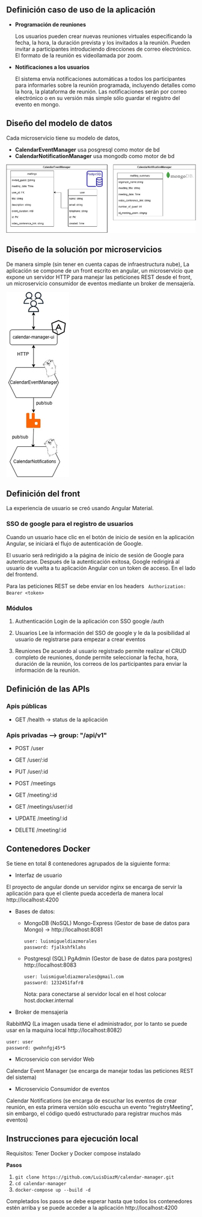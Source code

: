 ## Definición caso de uso de la aplicación
* **Programación de reuniones**

    Los usuarios pueden crear nuevas reuniones virtuales especificando la fecha, la hora, la duración prevista y los invitados a la reunión.
    Pueden invitar a participantes introduciendo direcciones de correo electrónico.
    El formato de la reunión es videollamada por zoom.
* **Notificaciones a los usuarios**

    El sistema envía notificaciones automáticas a todos los participantes para informarles sobre la reunión programada, incluyendo detalles como la hora, la plataforma de reunión. Las notificaciones serán por correo electrónico o en su versión más simple sólo guardar el registro del evento en mongo.

## Diseño del modelo de datos
Cada microservicio tiene su modelo de datos,
- **CalendarEventManager** usa posgresql como motor de bd
- **CalendarNotificationManager** usa mongodb como motor de bd

![modelo](/docs/CalendarNotification-Modelo%20Datos.jpg)

## Diseño de la solución por microservicios
De manera simple (sin tener en cuenta capas de infraestructura nube),
La aplicación se compone de un front escrito en angular, un microservicio que expone un servidor HTTP para manejar las peticiones REST desde el front, un microservicio consumidor de eventos mediante un broker de mensajería.

![microservicios](/docs/CalendarNotification-Page-3.jpg)

## Definición del front

La experiencia de usuario se creó usando Angular Material.

### SSO de google para el registro de usuarios

Cuando un usuario hace clic en el botón de inicio de sesión en la aplicación Angular, se iniciará el flujo de autenticación de Google.

El usuario será redirigido a la página de inicio de sesión de Google para autenticarse.
Después de la autenticación exitosa, Google redirigirá al usuario de vuelta a tu aplicación Angular con un token de acceso.
En el lado del frontend.

Para las peticiones REST se debe enviar en los headers ``
Authorization: Bearer <token>``

### Módulos
1. Authenticación
Login de la aplicación con SSO google
/auth

2. Usuarios
Lee la información del SSO de google y le da la posibilidad al usuario de registrarse para empezar a crear eventos

3. Reuniones
De acuerdo al usuario registrado permite realizar el CRUD completo de reuniones, donde permite seleccionar la fecha, hora, duración de la reunión, los correos de los participantes para enviar la información de la reunión.


## Definición de las APIs
### Apis públicas
* GET /health   → status de la aplicación

### Apis privadas --> group: "/api/v1"
* POST 		/user
* GET 		/user/:id
* PUT		/user/:id

* POST 		/meetings
* GET 		/meeting/:id
* GET 		/meetings/user/:id
* UPDATE	/meeting/:id
* DELETE	/meeting/:id

## Contenedores Docker
Se tiene en total 8 contenedores agrupados de la siguiente forma:

* Interfaz de usuario

El proyecto de angular donde un servidor nginx se encarga de servir la aplicación para que el cliente pueda accederla de manera local http://localhost:4200 

* Bases de datos:

  * MongoDB (NoSQL)
Mongo-Express (Gestor de base de datos para Mongo) → http://localhost:8081 

        user: luismigueldiazmorales
        password: fjalkshfklahs

  * Postgresql (SQL)
PgAdmin (Gestor de base de datos para postgres) http://localhost:8083

	    user: luismigueldiazmorales@gmail.com
	    password: 1232451fafr8

	Nota: para conectarse al servidor local en el host colocar  host.docker.internal

* Broker de mensajería

RabbitMQ (La imagen usada tiene el administrador, por lo tanto se puede usar en la maquina local http://localhost:8082)

	user: user
	password: gwohnfgj45*5

* Microservicio con servidor Web

Calendar Event Manager (se encarga de manejar todas las peticiones REST del sistema)
	

* Microservicio Consumidor de eventos

Calendar Notifications (se encarga de escuchar los eventos de crear reunión, en esta primera versión sólo escucha un evento “registryMeeting”, sin embargo, el código quedó estructurado para registrar muchos más eventos)

## Instrucciones para ejecución local
Requisitos:
Tener Docker y Docker compose instalado


**Pasos**
1. ``git clone https://github.com/LuisDiazM/calendar-manager.git``
2. ``cd calendar-manager``
3. ``docker-compose up --build -d``

Completados los pasos se debe esperar hasta que todos los contenedores estén arriba y se puede acceder a la aplicación http://localhost:4200 
